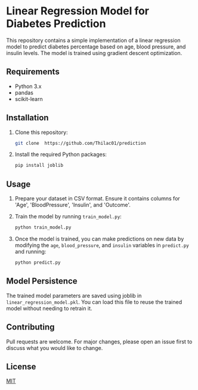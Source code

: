 # Linear Regression Model for Diabetes Prediction

This repository contains a simple implementation of a linear regression model to predict diabetes percentage based on age, blood pressure, and insulin levels. The model is trained using gradient descent optimization.

## Requirements

- Python 3.x
- pandas
- scikit-learn

## Installation

1. Clone this repository:

    ```bash
    git clone  https://github.com/Thilac01/prediction
    ```

2. Install the required Python packages:

    ```bash
    pip install joblib
    ```

## Usage

1. Prepare your dataset in CSV format. Ensure it contains columns for 'Age', 'BloodPressure', 'Insulin', and 'Outcome'.

2. Train the model by running `train_model.py`:

    ```bash
    python train_model.py
    ```

3. Once the model is trained, you can make predictions on new data by modifying the `age`, `blood_pressure`, and `insulin` variables in `predict.py` and running:

    ```bash
    python predict.py
    ```

## Model Persistence

The trained model parameters are saved using joblib in `linear_regression_model.pkl`. You can load this file to reuse the trained model without needing to retrain it.

## Contributing

Pull requests are welcome. For major changes, please open an issue first to discuss what you would like to change.

## License

[MIT](LICENSE)
